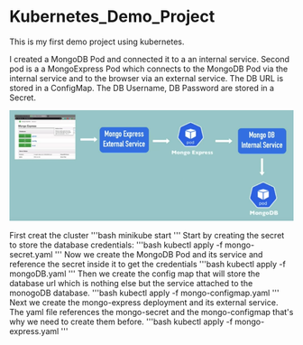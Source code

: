 # Kubernetes_Demo_Project
This is my first demo project using kubernetes.

I created a MongoDB Pod and connected it to a an internal service. 
Second pod is a a MongoExpress Pod which connects to the MongoDB Pod via the internal service and to the browser via an external service. 
The DB URL is stored in a ConfigMap.
The DB Username, DB Password are stored in a Secret.

![alt text](Diagram.png)


First creat the cluster 
'''bash
minikube start 
''' 
Start by creating the secret to store the database credentials:
'''bash 
kubectl apply -f mongo-secret.yaml
'''
Now we create the MongoDB Pod and its service and reference the secret inside it to get the credentials
'''bash 
kubectl apply -f mongoDB.yaml
'''
Then we create the config map that will store the database url which is nothing else but the service attached to the monogoDB database. 
'''bash 
kubectl apply -f mongo-configmap.yaml
'''
Next we create the mongo-express deployment and its external service. The yaml file references the mongo-secret and the mongo-configmap that's why we need to create them before. 
'''bash 
kubectl apply -f mongo-express.yaml
'''

